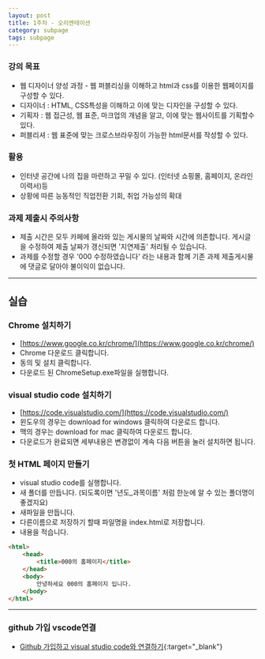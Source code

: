```yaml
---
layout: post
title: 1주차 - 오리엔테이션
category: subpage
tags: subpage
---
```


### 강의 목표
* 웹 디자이너 양성 과정 - 웹 퍼블리싱을 이해하고 html과 css를 이용한 웹페이지를 구성할 수 있다.
* 디자이너 : HTML, CSS특성을 이해하고 이에 맞는 디자인을 구성할 수 있다.
* 기획자 : 웹 접근성, 웹 표준, 마크업의 개념을 알고, 이에 맞는 웹사이트를 기획할수 있다.
* 퍼블리셔 : 웹 표준에 맞는 크로스브라우징이 가능한 html문서를 작성할 수 있다.

### 활용
* 인터넷 공간에 나의 집을 마련하고 꾸밀 수 있다. (인터넷 쇼핑몰, 홈페이지, 온라인 이력서)등
* 상황에 따른 능동적인 직업전환 기회, 취업 가능성의 확대

### 과제 제출시 주의사항
* 제출 시간은 모두 카페에 올라와 있는 게시물의 날짜와 시간에 의존합니다. 게시글을 수정하여 제출 날짜가 갱신되면 '지연제출' 처리될 수 있습니다.
* 과제를 수정할 경우 '000 수정하였습니다' 라는 내용과 함께 기존 과제 제출게시물에 댓글로 달아야 불이익이 없습니다.

---

## 실습
### Chrome 설치하기
* [https://www.google.co.kr/chrome/](https://www.google.co.kr/chrome/)
* Chrome 다운로드 클릭합니다.
* 동의 및 설치 클릭합니다.
* 다운로드 된 ChromeSetup.exe파일을 실행합니다.

### visual studio code 설치하기
* [https://code.visualstudio.com/](https://code.visualstudio.com/)
* 윈도우의 경우는 download for windows 클릭하여 다운로드 합니다.
* 맥의 경우는 download for mac 클릭하여 다운로드 합니다.
* 다운로드가 완료되면 세부내용은 변경없이 계속 다음 버튼을 눌러 설치하면 됩니다.

### 첫 HTML 페이지 만들기
* visual studio code를 실행합니다.
* 새 폴더를 만듭니다. (되도록이면 '년도_과목이름' 처럼 한눈에 알 수 있는 폴더명이 좋겠지요)
* 새파일을 만듭니다.
* 다른이름으로 저장하기 할때 파일명을 index.html로 저장합니다.
* 내용을 적습니다.

```html
<html>
    <head>
        <title>000의 홈페이지</title>
    </head>
    <body>
        안녕하세요 000의 홈페이지 입니다.
    </body>
</html>
```

---

### github 가입 vscode연결
* [Github 가입하고 visual studio code와 연결하기](/web/2023/09/07/github-vscode.html){:target="_blank"}
